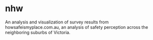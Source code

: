 # nhw

An analysis and visualization of survey results from howsafeismyplace.com.au, an analysis of safety perception across the neighboring suburbs of Victoria.

